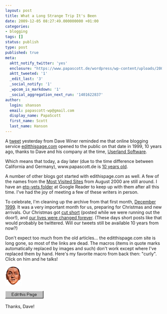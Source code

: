 ```yaml
---
layout: post
title: What a Long Strange Trip It's Been
date: 2009-12-05 08:27:49.000000000 +01:00
categories:
- blogging
tags: []
status: publish
type: post
published: true
meta:
  aktt_notify_twitter: 'yes'
  enclosure: "https://www.papascott.de/wordpress/wp-content/uploads/2009/12/curly1.wav\r\n30320\r\naudio/x-wav\r\n"
  aktt_tweeted: '1'
  _edit_last: '3'
  _social_notify: '1'
  _wpcom_is_markdown: '1'
  _social_aggregation_next_run: '1401622837'
author:
  login: shanson
  email: papascott-wp@gmail.com
  display_name: PapaScott
  first_name: Scott
  last_name: Hanson
---
```

<p>A <a href="http://twitter.com/davewiner/status/6346696650">tweet</a> yesterday from Dave Winer reminded me that online blogging service <a href="http://www.scripting.com/1999/12/04.html">editthispage.com</a> opened to the public on that date in 1999, 10 years ago, thanks to Dave and his company at the time, <a href="http://www.userland.com/">Userland Software</a>.</p>
<p>Which means that today, a day later (due to the time difference between California and Germany), www.papascott.de is <a href="/archives/1999/12/05/it-worked/">10 years old</a>.</p>
<p>A number of other blogs got started with edithispage.com as well. A few of the names from the <a href="http://web.archive.org/web/20000816190255/www.editthispage.com/Top100">Most Visited Sites</a> from August 2000 are still around. I have an <a href="http://www.google.com/reader/shared/user%2F15603694783728674282%2Flabel%2Fetp-vets">etp-vets folder</a> at Google Reader to keep up with them after all this time. I've had the joy of meeting a few of these writers in person.</p>
<p>To celebrate, I'm cleaning up the archive from that first month, <a href="/archives/1999/12/">December 1999</a>. It was a very important month for us, preparing for Christmas and new arrivals. Our Christmas got <a href="/archives/1999/12/26/2nd-christmas-day/">cut short</a> (posted while we were running out the door!), and <a href="/archives/1999/12/27/christopher-ryan-hanson/">our lives were changed forever</a>. (These days short posts like that would probably be twittered. Will our tweets still be available 10 years from now?)</p>
<p>Don't expect too much from the old articles... the editthispage.com site is long gone, so most of the links are dead. The macros (items in quote marks automatically replaced by images and such) don't work except where I've replaced them by hand. Here's my favorite macro from back then: "curly". Click on him and he talks!</p>
<p><a href="/wordpress/wp-content/uploads/2009/12/curly1.wav" title="I'm trying to think but nothing happens!"><img src="/wordpress/wp-content/uploads/2009/12/curly.gif" alt="curly.gif" border="0" width="53" height="63" /></a></p>
<p><img src="/wordpress/wp-content/uploads/2009/12/editThisPageButton.gif" width="123" height="24" border="0" alt="Edit this Page button" /></p>
<p>Thanks, Dave!</p>
